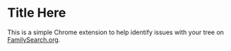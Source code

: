 # Title Here

This is a simple Chrome extension to help identify issues with your tree on [FamilySearch.org](https://familysearch.org).
